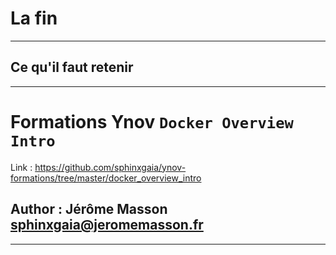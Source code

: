 # La fin


--------


## Ce qu'il faut retenir


--------


# Formations Ynov `Docker Overview Intro`

Link : <https://github.com/sphinxgaia/ynov-formations/tree/master/docker_overview_intro>

## Author : Jérôme Masson <sphinxgaia@jeromemasson.fr>


--------
